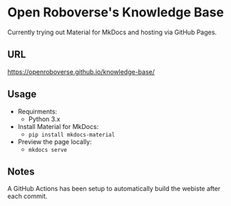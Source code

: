 # Open Roboverse's Knowledge Base
Currently trying out Material for MkDocs and hosting via GitHub Pages.
## URL
https://openroboverse.github.io/knowledge-base/

## Usage
- Requirments:
    - Python 3.x
- Install Material for MkDocs:
    - `pip install mkdocs-material`
- Preview the page locally:
    - `mkdocs serve`

## Notes
A GitHub Actions has been setup to automatically build the webiste after each commit.